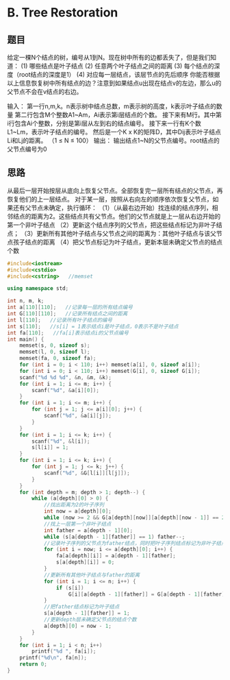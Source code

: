 # B. Tree Restoration
## 题目
给定一棵N个结点的树，编号从1到N。现在树中所有的边都丢失了，但是我们知道：
(1) 哪些结点是叶子结点
(2) 任意两个叶子结点之间的距离
(3) 每个结点的深度（root结点的深度是1）
(4) 对应每一层结点，该层节点的先后顺序
你能否根据以上信息恢复树中所有结点的边？注意到如果结点u出现在结点v的左边，那么u的父节点不会在v结点的右边。

输入：
第一行n,m,k。n表示树中结点总数，m表示树的高度，k表示叶子结点的数量
第二行包含M个整数A1~Am，Ai表示第i层结点的个数。
接下来有M行。其中第i行包含Ai个整数，分别是第i层从左到右的结点编号。
接下来一行有K个数L1~Lm，表示叶子结点的编号。
然后是一个K x K的矩阵D，其中Dij表示叶子结点Li和Lj的距离。
（1 ≤ N ≤ 100）
输出：
输出结点1~N的父节点编号。root结点的父节点编号为0

## 思路
从最后一层开始按层从底向上恢复父节点。全部恢复完一层所有结点的父节点，再恢复他们的上一层结点。
对于某一层，按照从右向左的顺序依次恢复父节点，如果还有父节点未确定，执行循环：
（1）（从最右边开始）找连续的结点序列，相邻结点的距离为2。这些结点共有父节点。他们的父节点就是上一层从右边开始的第一个非叶子结点
（2）更新这个结点序列的父节点，把这些结点标记为非叶子结点；
（3）更新所有其他叶子结点与父节点之间的距离为：其他叶子结点与该父节点孩子结点的距离
（4）把父节点标记为叶子结点，更新本层未确定父节点的结点个数
```C++
#include<iostream>
#include<cstdio>
#include<cstring>   //memset

using namespace std;

int n, m, k;
int a[110][110];   //记录每一层的所有结点编号 
int G[110][110];   //记录所有结点之间的距离 
int l[110];   //记录所有叶子结点的编号 
int s[110];   //s[i] = 1表示结点i是叶子结点，0表示不是叶子结点 
int fa[110];   //fa[i]表示结点i的父节点编号
int main() {
	memset(s, 0, sizeof s);
	memset(l, 0, sizeof l);
	memset(fa, 0, sizeof fa);
	for (int i = 0; i < 110; i++) memset(a[i], 0, sizeof a[i]);
	for (int i = 0; i < 110; i++) memset(G[i], 0, sizeof G[i]);
	scanf("%d %d %d", &n, &m, &k);
	for (int i = 1; i <= m; i++) {
		scanf("%d", &a[i][0]);
	}
	for (int i = 1; i <= m; i++) {
		for (int j = 1; j <= a[i][0]; j++) {
			scanf("%d", &a[i][j]);
		}
	}
	for (int i = 1; i <= k; i++) {
		scanf("%d", &l[i]);
		s[l[i]] = 1;
	}
	for (int i = 1; i <= k; i++) {
		for (int j = 1; j <= k; j++) {
			scanf("%d", &G[l[i]][l[j]]);
		}
	}
	for (int depth = m; depth > 1; depth--) {
		while (a[depth][0] > 0) {
			//找出距离为2的叶子序列 
			int now = a[depth][0];
			while (now >= 2 && G[a[depth][now]][a[depth][now - 1]] == 2) now--;
			//找上一层第一个非叶子结点 
			int father = a[depth - 1][0];
			while (s[a[depth - 1][father]] == 1) father--;
			//记录叶子序列的父节点为father结点，同时把叶子序列结点标记为非叶子结点
			for (int i = now; i <= a[depth][0]; i++) {
				fa[a[depth][i]] = a[depth - 1][father];
				s[a[depth][i]] = 0;
			}
			//更新所有其他叶子结点与father的距离
			for (int i = 1; i <= n; i++) {
				if (s[i])
					G[i][a[depth - 1][father]] = G[a[depth - 1][father]][i] = G[i][a[depth][now]] - 1;
			}
			//把father结点标记为叶子结点
			s[a[depth - 1][father]] = 1;
			//更新depth层未确定父节点的结点个数 
			a[depth][0] = now - 1;
		}
	}
	for (int i = 1; i < n; i++)
		printf("%d ", fa[i]);
	printf("%d\n", fa[n]);
	return 0;
}
```
